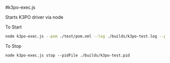 #k3po-exec.js

Starts K3PO driver via node

To Start
```bash
node k3po-exec.js --pom ./test/pom.xml --log ./builds/k3po-test.log --pidFile ./builds/k3po-test.pid start
```

To Stop
```
node k3po-exec.js stop --pidFile ./builds/k3po-test.pid
```
